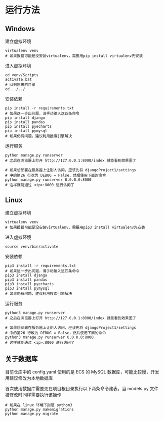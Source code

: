 # 运行方法

## Windows

建立虚拟环境

```shell
virtualenv venv
# 如果报错可能是没安装virtualenv，需要用pip install virtualenv先安装
```

进入虚拟环境

```shell
cd venv/Scripts
activate.bat
# 回到原来的目录
cd ../../
```

安装依赖

```shell
pip install -r requirements.txt
# 如果这一步出问题，请手动输入这四条命令
pip install django
pip install pandas
pip install pyecharts
pip install pymysql
# 如果仍有问题，建议利用搜索引擎解决
```

运行服务

```shell
python manage.py runserver
# 之后在浏览器上打开 http://127.0.0.1:8000/index 就能看到效果图了

# 如果想部署在服务器上让别人访问，应该先将 djangoProject1/settings
# 中的第26 行改为 DEBUG = False，然后使用下面的命令
python manage.py runserver 0.0.0.0:8000
# 这样就能通过 <ip>:8000 进行访问了
```

## Linux

建立虚拟环境

```shell
virtualenv venv
# 如果报错可能是没安装virtualenv，需要用pip3 install virtualenv先安装
```

进入虚拟环境

```shell
source venv/bin/activate
```

安装依赖

```shell
pip3 install -r requirements.txt
# 如果这一步出问题，请手动输入这四条命令
pip3 install django
pip3 install pandas
pip3 install pyecharts
pip3 install pymysql
# 如果仍有问题，建议利用搜索引擎解决
```

运行服务

```shell
python3 manage.py runserver
# 之后在浏览器上打开 http://127.0.0.1:8000/index 就能看到效果图了

# 如果想部署在服务器上让别人访问，应该先将 djangoProject1/settings
# 中的第26 行改为 DEBUG = False，然后使用下面的命令
python3 manage.py runserver 0.0.0.0:8000
# 这样就能通过 <ip>:8000 进行访问了
```

## 关于数据库

目前仓库中的 config.yaml 使用的是 ECS 的 MySQL 数据库，可能比较慢，开发用建议修改为本地数据库

首次使用数据库需要先在项目根目录执行以下两条命令建表，当 models.py 文件被修改时同样需要执行该操作

```shell
# 如果在 linux 环境下则是 python3
python manage.py makemigrations
python manage.py migrate
```
